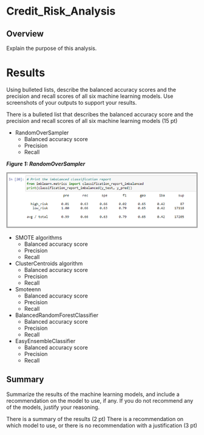 # Credit_Risk_Analysis

## Overview

Explain the purpose of this analysis.

# Results

Using bulleted lists, describe the balanced accuracy scores and the precision and recall scores of all six machine learning models. Use screenshots of your outputs to support your results.

There is a bulleted list that describes the balanced accuracy score and the precision and recall scores of all six machine learning models (15 pt)

- RandomOverSampler
  - Balanced accuracy score
  - Precision
  - Recall

**_Figure 1: RandomOverSampler_**

![RandomOverSampler](/images/Naive_Random_Oversampling_Classification_Report.png)

- SMOTE algorithms
  - Balanced accuracy score
  - Precision
  - Recall
- ClusterCentroids algorithm
  - Balanced accuracy score
  - Precision
  - Recall
- Smoteenn
  - Balanced accuracy score
  - Precision
  - Recall
- BalancedRandomForestClassifier
  - Balanced accuracy score
  - Precision
  - Recall
- EasyEnsembleClassifier
  - Balanced accuracy score
  - Precision
  - Recall

## Summary

Summarize the results of the machine learning models, and include a recommendation on the model to use, if any. If you do not recommend any of the models, justify your reasoning.

There is a summary of the results (2 pt)
There is a recommendation on which model to use, or there is no recommendation with a justification (3 pt)

